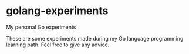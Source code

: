 # golang-experiments
My personal Go experiments

These are some experiments made during my Go language programming learning path. Feel free to give any advice.
